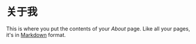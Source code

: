 # 关于我

This is where you put the contents of your *About* page. Like all your pages, it's in [Markdown](https://guides.github.com/features/mastering-markdown/) format.

